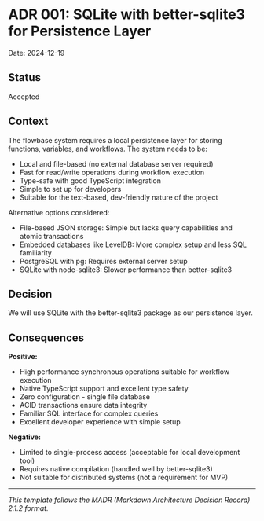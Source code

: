 # ADR 001: SQLite with better-sqlite3 for Persistence Layer

Date: 2024-12-19

## Status

Accepted

## Context

The flowbase system requires a local persistence layer for storing functions, variables, and workflows. The system needs to be:
- Local and file-based (no external database server required)
- Fast for read/write operations during workflow execution
- Type-safe with good TypeScript integration
- Simple to set up for developers
- Suitable for the text-based, dev-friendly nature of the project

Alternative options considered:
- File-based JSON storage: Simple but lacks query capabilities and atomic transactions
- Embedded databases like LevelDB: More complex setup and less SQL familiarity
- PostgreSQL with pg: Requires external server setup
- SQLite with node-sqlite3: Slower performance than better-sqlite3

## Decision

We will use SQLite with the better-sqlite3 package as our persistence layer.

## Consequences

**Positive:**
- High performance synchronous operations suitable for workflow execution
- Native TypeScript support and excellent type safety
- Zero configuration - single file database
- ACID transactions ensure data integrity
- Familiar SQL interface for complex queries
- Excellent developer experience with simple setup

**Negative:**
- Limited to single-process access (acceptable for local development tool)
- Requires native compilation (handled well by better-sqlite3)
- Not suitable for distributed systems (not a requirement for MVP)

---
*This template follows the MADR (Markdown Architecture Decision Record) 2.1.2 format.* 